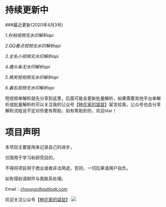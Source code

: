 # 持续更新中

###最近更新(2020年4月3号) 

*1.秒拍视频无水印解析api*

*2.QQ看点视频无水印解析api*

*3.全名小视频无水印解析api*

*4.趣头条无水印解析api*

*5.微笑短视频无水印解析api*

*6.最右视频无水印解析api*


短视频单解析就先分享到这里，后面可能会更新批量解析，如果需要其他平台单解析或批量解析的可以关注我的公众号【[种花家的袋鼠](https://github.com/chouYuc/ChouYuc_Api)】留言给我，公众号也会分享解析流程说不定对你更有帮助，如有帮助到你，欢迎star！

# 项目声明
本项目主要是用来记录自己的进步，

仅限用于学习和研究目的，

不得将项目用于商业或者非法用途，否则，一切后果请用户自负。

如有侵权请邮件与我联系处理。

Email：chouyuc@outlook.com


欢迎关注公众号【[种花家的袋鼠](https://github.com/chouYuc/ChouYuc_Api)】
![](https://pandao.github.io/editor.md/images/logos/)